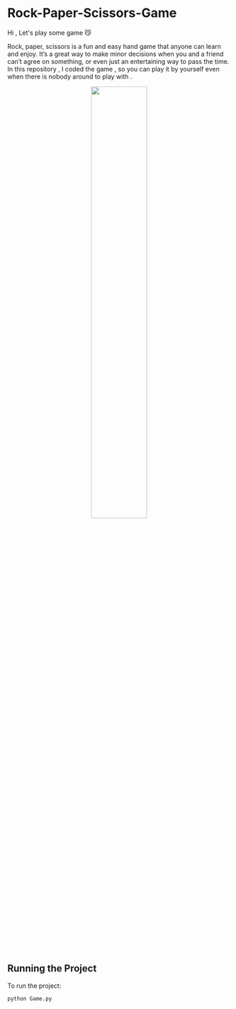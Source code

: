 # Rock-Paper-Scissors-Game
Hi , Let's play some game 😼

Rock, paper, scissors is a fun and easy hand game that anyone can learn and enjoy. It’s a great way to make minor decisions when you and a friend can’t agree on something, or even just an entertaining way to pass the time. 
In this repository , I coded the game , so you can play it by yourself even when there is nobody around to play with .



<div align="center">
  <a rel="nofollow" href="https://thisiszahrasadeghi.dev/git/">
    <img width="50%" src="![Rock](https://github.com/thisiszahrasadeghi/Rock-Paper-Scissors-Game/assets/170200995/495d486b-b3c6-4717-ae73-0f0b135e1495)
.gif">
  </a>
</div>




## Running the Project
To run the project:

```python
python Game.py
```
